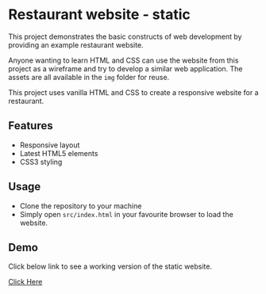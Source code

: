 # Restaurant website - static

This project demonstrates the basic constructs of web development
by providing an example restaurant website.

Anyone wanting to learn HTML and CSS can use the website from this project as a wireframe
and try to develop a similar web application.
The assets are all available in the `img` folder for reuse.

This project uses vanilla HTML and CSS to create a responsive
website for a restaurant.

## Features

- Responsive layout
- Latest HTML5 elements
- CSS3 styling

## Usage

- Clone the repository to your machine
- Simply open `src/index.html` in your favourite browser to load the website.

## Demo

Click below link to see a working version of
the static website.

[Click Here](https://creative-cranachan-c3740c.netlify.app/
)
